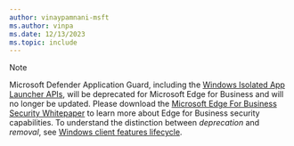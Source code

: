 ```yaml
---
author: vinaypamnani-msft
ms.author: vinpa
ms.date: 12/13/2023
ms.topic: include
---
```


> [!NOTE]
> Microsoft Defender Application Guard, including the [Windows Isolated App Launcher APIs](/windows/win32/api/isolatedapplauncher/), will be deprecated for Microsoft Edge for Business and will no longer be updated. Please download the [Microsoft Edge For Business Security Whitepaper](https://edgestatic.azureedge.net/shared/cms/pdfs/Microsoft_Edge_Security_Whitepaper_v2.pdf) to learn more about Edge for Business security capabilities. To understand the distinction between *deprecation* and *removal*, see [Windows client features lifecycle](feature-lifecycle.md).